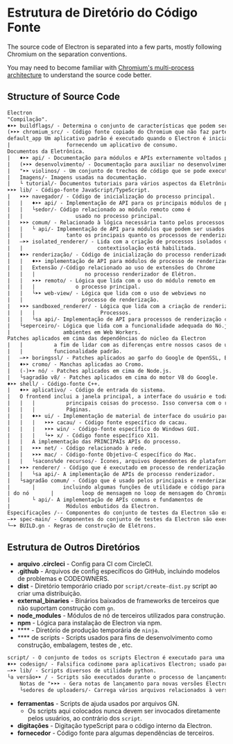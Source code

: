 # Estrutura de Diretório do Código Fonte

The source code of Electron is separated into a few parts, mostly following Chromium on the separation conventions.

You may need to become familiar with [Chromium's multi-process architecture](https://dev.chromium.org/developers/design-documents/multi-process-architecture) to understand the source code better.

## Structure of Source Code

```diff
Electron
"Compilação".
♦➤➤ buildflags/ - Determina o conjunto de características que podem ser construídas condicionalmente.
(➤➤➤ chromium_src/ - Código fonte copiado do Chromium que não faz parte da camada de conteúdo.
default_app Um aplicativo padrão é executado quando o Electron é iniciado sem
|                  fornecendo um aplicativo de consumo.
Documentos da Eletrônica.
|   ♦➤➤ api/ - Documentação para módulos e APIs externamente voltados para a Eletrônica.
|   (➤➤➤ desenvolvimento/ - Documentação para auxiliar no desenvolvimento e com a Eletrônica.
|   "➤➤ violinos/ - Um conjunto de trechos de código que se pode executar em Electron Fiddle.
|   Imagens/- Imagens usadas na documentação.
|   └ tutorial/- Documentos tutoriais para vários aspectos da Eletrônica.
➤➤➤ lib/ - Código-fonte JavaScript/TypeScript.
|   ➤➤➤ navegador/ - Código de inicialização do processo principal.
|   |   ♦➤➤ api/ - Implementação de API para os principais módulos de processo.
|   |   └sedor/- Código relacionado ao módulo remoto como é
|   |                 usado no processo principal.
|   ➤➤➤ comum/ - Relacionado à lógica necessária tanto pelos processos principais quanto pelos renderizantes.
|   |   └ api/- Implementação de API para módulos que podem ser usados em
|   |              tanto os principais quanto os processos de renderização
|   ―➤➤ isolated_renderer/ - Lida com a criação de processos isolados de renderização quando
|   |                        contextisolação está habilitada.
|   ♦➤➤ renderização/ - Código de inicialização do processo renderizador.
|   |   ♦➤➤ implementação de API para módulos de processo de renderização.
|   |   Extensão /-Código relacionado ao uso de extensões do Chrome
|   |   |                no processo renderizador de Elétron.
|   |   ➤➤➤ remoto/ - Lógica que lida com o uso do módulo remoto em
|   |   |             o processo principal.
|   |   └➤➤ web-view/ - Lógica que lida com o uso de webviews no
|   |                   processo de renderização.
|   ➤➤➤ sandboxed_renderer/ - Lógica que lida com a criação de renderizador de caixa de areia
|   |   |                     Processos.
|   |   └sa api/- Implementação de API para processos de renderização com caixa de areia.
|   └seperceiro/- Lógica que lida com a funcionalidade adequada do Nó.js
|                 ambientes em Web Workers.
Patches aplicados em cima das dependências do núcleo da Electron
|   |          a fim de lidar com as diferenças entre nossos casos de uso e
|   |          funcionalidade padrão.
|   ―➤➤ boringssl/ - Patches aplicados ao garfo do Google de OpenSSL, BoringSSL.
|   ♦➤➤ cromo/ - Manchas aplicadas ao Cromo.
|   (-)➤➤ nó/ - Patches aplicados em cima de Node.js.
|   └sagradão v8/ - Patches aplicados em cima do motor V8 do Google.
♦➤➤ shell/ - Código-fonte C++.
|   ♦➤➤ aplicativo/ - Código de entrada do sistema.
|   O frontend inclui a janela principal, a interface do usuário e toda a
|   |   |          principais coisas do processo. Isso conversa com o renderizador para gerenciar a web
|   |   |          Páginas.
|   |   ♦➤➤ ui/ - Implementação de material de interface do usuário para diferentes plataformas.
|   |   |   ➤➤➤ cacau/ - Código fonte específico do cacau.
|   |   |   ➤➤➤ win/ - Código-fonte específico do Windows GUI.
|   |   |   └➤➤ x/ - Código fonte específico X11.
|   |   A implementação das PRINCIPAIs APIs do processo.
|   |   ➤➤➤ net/ - Código relacionado à rede.
|   |   ➤➤➤ mac/ - Código-fonte Objetivo-C específico do Mac.
|   |   └sacons%de recursos/- Ícones, arquivos dependentes de plataforma, etc.
|   ➤➤➤ renderer/ - Código que é executado em processo de renderização.
|   |   └sa api/- A implementação de APIs de processo renderizador.
|   └sagradão comum/ - Código que é usado pelos principais e renderizadoras,
|       |         incluindo algumas funções de utilidade e código para integrar
| do nó       |         loop de mensagem no loop de mensagem do Chromium.
|       └ api/- A implementação de APIs comuns e fundamentos de
|                  Módulos embutidos da Electron.
Especificações /-- Componentes do conjunto de testes da Electron são executados no processo de renderização.
―➤➤ spec-main/ - Componentes do conjunto de testes da Electron são executados no processo principal.
└─➤ BUILD.gn - Regras de construção de Elétrons.
```

## Estrutura de Outros Diretórios

* **arquivo .circleci** - Config para CI com CircleCI.
* **.github** - Arquivos de config específicos do GitHub, incluindo modelos de problemas e CODEOWNERS.
* **dist** - Diretório temporário criado por `script/create-dist.py` script ao criar uma distribuição.
* **external_binaries** - Binários baixados de frameworks de terceiros que não suportam construção com `gn`.
* **node_modules** - Módulos de nó de terceiros utilizados para construção.
* **npm** - Lógica para instalação de Electron via npm.
* **** - Diretório de produção temporária de `ninja`.
* **** de scripts - Scripts usados para fins de desenvolvimento como construção, embalagem, testes de , etc.

```diff
script/ - O conjunto de todos os scripts Electron é executado para uma variedade de propósitos.
♦➤➤ codesign/ - Falsifica codinome para aplicativos Electron; usado para testes.
―➤➤ lib/ - Scripts diversos de utilidade python.
└a versão➤➤ / - Scripts são executados durante o processo de lançamento da Electron.
    Notas de "➤➤➤ - Gera notas de lançamento para novas versões Electron.
    └sedores de uploaders/- Carrega vários arquivos relacionados à versão durante a liberação.
```

* **ferramentas** - Scripts de ajuda usados por arquivos GN.
  * Os scripts aqui colocados nunca devem ser invocados diretamente pelos usuários, ao contrário dos `script`.
* **digitações** - Digitação typeScript para o código interno da Electron.
* **fornecedor** - Código fonte para algumas dependências de terceiros.
